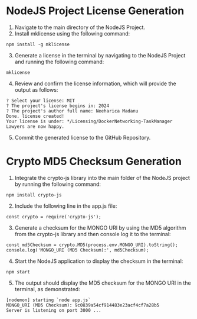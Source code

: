 # NodeJS Project License Generation

1. Navigate to the main directory of the NodeJS Project.
2. Install mklicense using the following command:
```
npm install -g mklicense
```
3. Generate a license in the terminal by navigating to the NodeJS Project and running the following command:
```
mklicense
```
4. Review and confirm the license information, which will provide the output as follows:
```
? Select your license: MIT
? The project's license begins in: 2024
? The project's author full name: Neeharica Madanu
Done. license created!
Your license is under: */Licensing/DockerNetworking-TaskManager
Lawyers are now happy.
```
5. Commit the generated license to the GitHub Repository.


# Crypto MD5 Checksum Generation

1. Integrate the crypto-js library into the main folder of the NodeJS project by running the following command:
```
npm install crypto-js
```
2. Include the following line in the app.js file:

```
const crypto = require('crypto-js');
```
3. Generate a checksum for the MONGO URI by using the MD5 algorithm from the crypto-js library and then console log it to the terminal:
```
const md5Checksum = crypto.MD5(process.env.MONGO_URI).toString();
console.log('MONGO_URI (MD5 Checksum):', md5Checksum);
```
4. Start the NodeJS application to display the checksum in the terminal:
```
npm start
```
5. The output should display the MD5 checksum for the MONGO URI in the terminal, as demonstrated:
```
[nodemon] starting `node app.js`
MONGO_URI (MD5 Checksum): 9c0839a54cf914483e23acf4cf7a28b5
Server is listening on port 3000 ...
```
